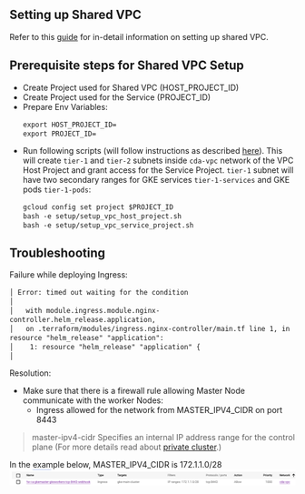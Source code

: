 ## Setting up Shared VPC

Refer to this [guide](https://cloud.google.com/kubernetes-engine/docs/how-to/cluster-shared-vpc) for in-detail  information on setting up shared VPC.

## Prerequisite  steps for Shared VPC Setup

- Create Project used for Shared VPC  (HOST_PROJECT_ID)
- Create Project used for the Service (PROJECT_ID)
- Prepare Env Variables:
  ```shell
  export HOST_PROJECT_ID=
  export PROJECT_ID=
  ```
- Run following scripts (will follow instructions as described [here](https://cloud.google.com/kubernetes-engine/docs/how-to/cluster-shared-vpc)).
  This will create `tier-1` and `tier-2` subnets inside `cda-vpc` network of the VPC Host Project and grant access for the Service Project. `tier-1` subnet will have two secondary ranges for GKE services `tier-1-services` and GKE pods `tier-1-pods`:
  ````shell
  gcloud config set project $PROJECT_ID
  bash -e setup/setup_vpc_host_project.sh
  bash -e setup/setup_vpc_service_project.sh
  ````


## Troubleshooting
Failure while deploying Ingress: 

```
│ Error: timed out waiting for the condition
│
│   with module.ingress.module.nginx-controller.helm_release.application,
│   on .terraform/modules/ingress.nginx-controller/main.tf line 1, in resource "helm_release" "application":
│    1: resource "helm_release" "application" {
│
```
Resolution:
- Make sure that there is a firewall rule allowing Master Node communicate with the worker Nodes:
  - Ingress allowed for the network from MASTER_IPV4_CIDR on port 8443

> master-ipv4-cidr Specifies an internal IP address range for the control plane (For more details read about [private cluster](https://cloud.google.com/kubernetes-engine/docs/how-to/private-clusters).)
> 
In the example below, MASTER_IPV4_CIDR is 172.1.1.0/28
![](firewall-rule-gkemaster.png)